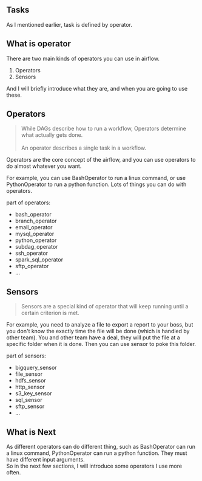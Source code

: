 Tasks
------------
As I mentioned earlier, task is defined by operator.

What is operator
------------
There are two main kinds of operators you can use in airflow.
1. Operators
2. Sensors

And I will briefly introduce what they are, and when you are going to use these.

Operators
------------
>While DAGs describe how to run a workflow, Operators determine what actually gets done.<br><br>An operator describes a single task in a workflow.

Operators are the core concept of the airflow, and you can use operators to do almost whatever you want.

For example, you can use BashOperator to run a linux command, or use PythonOperator to run a python function. Lots of things you can do with operators.

part of operators:
- bash_operator
- branch_operator
- email_operator
- mysql_operator
- python_operator
- subdag_operator
- ssh_operator
- spark_sql_operator
- sftp_operator
- ...


Sensors
------------
>Sensors are a special kind of operator that will keep running until a certain criterion is met.

For example, you need to analyze a file to export a report to your boss, but you don't know the exactly time the file will be done (which is handled by other team).
You and other team have a deal, they will put the file at a specific folder when it is done.
Then you can use sensor to poke this folder.

part of sensors:
- bigquery_sensor
- file_sensor
- hdfs_sensor
- http_sensor
- s3_key_sensor
- sql_sensor
- sftp_sensor
- ...



What is Next
------------
As different operators can do different thing, such as
BashOperator can run a linux command, PythonOperator can run a python function. They must have different input arguments.
<br>
So in the next few sections, I will introduce some operators I use more often.
